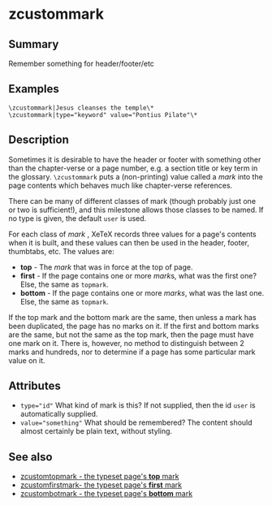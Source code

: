 # zcustommark
## Summary
Remember something for header/footer/etc
## Examples
```
\zcustommark|Jesus cleanses the temple\*
\zcustommark|type="keyword" value="Pontius Pilate"\*
```
## Description
Sometimes it is desirable to have the header or footer with something other than the chapter-verse or a page number, e.g. a section title or key term in the glossary. `\zcustommark` puts a (non-printing) value  called a *mark*  into the page contents which behaves much like chapter-verse references.

There can be many of different classes of mark (though probably just one or two is sufficient!), and this milestone allows those classes to be named. If no type is given, the default `user` is used.

For each class of *mark* ,   XeTeX records three values for a page's contents when it is built, and these values can then be used in the header, footer, thumbtabs, etc. The values are:

* **top** - The *mark* that was in force at the top of page.
* **first** - If the page contains one or more *mark*s, what was the first one? Else, the same as `topmark`.
* **bottom** - If the page  contains one or more *marks*, what was the last one. Else, the same as `topmark`.

If the top mark and the bottom mark are the same, then unless a mark has been duplicated, the page has no marks on it. If the first and bottom marks are the same, but not the same as the top mark, then the page must have one mark on it. 
There is, however, no method to distinguish between 2 marks and hundreds, nor to determine if a page has some particular mark value on it.

## Attributes
* `type="id"` What kind of mark is this? If not supplied, then the id `user` is automatically supplied.
* `value="something"` What should be remembered?  The content should almost certainly be plain text, without styling.

## See also
* [zcustomtopmark - the typeset page's **top** mark](zcustomtopmark.md)
* [zcustomfirstmark- the typeset page's **first** mark](zcustomfirstmark.md)
* [zcustombotmark - the typeset page's **bottom** mark](zcustombotmark.md)
